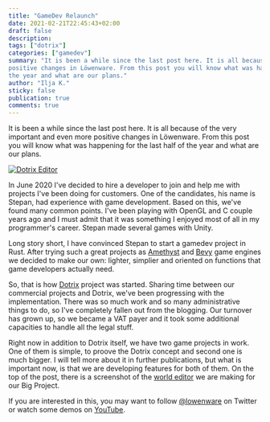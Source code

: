 ```yaml
---
title: "GameDev Relaunch"
date: 2021-02-21T22:45:43+02:00
draft: false
description:
tags: ["dotrix"]
categories: ["gamedev"]
summary: "It is been a while since the last post here. It is all because of the very important and even more
positive changes in Löwenware. From this post you will know what was happening for the last half of
the year and what are our plans."
author: "Ilja K."
sticky: false
publication: true
comments: true
---
```


It is been a while since the last post here. It is all because of the very important and even more
positive changes in Löwenware. From this post you will know what was happening for the last half of
the year and what are our plans.

[![Dotrix Editor](/dotrix/editor-screenshot.png)](/blog/gamedev/gamedev-relaunch/)

<!--more-->

In June 2020 I've decided to hire a developer to join and help me with projects I've been doing for
customers. One of the candidates, his name is Stepan, had experience with game development. Based
on this, we've found many common points. I've been playing with OpenGL and C couple years ago and
I must admit that it was something I enjoyed most of all in my programmer's career. Stepan made
several games with Unity.

Long story short, I have convinced Stepan to start a gamedev project in Rust. After trying such a
great projects as [Amethyst](https://amethyst.rs) and [Bevy](https://bevyengine.org/) game engines
we decided to make our own: lighter, simplier and oriented on functions that game developers
actually need.

So, that is how [Dotrix](http://dotrix.rs) project was started. Sharing time between our commercial
projects and Dotrix, we've been progressing with the implementation. There was so much work and
so many administrative things to do, so I've completely fallen out from the blogging. Our
turnover has grown up, so we became a VAT payer and it took some additional capacities to handle
all the legal stuff.

Right now in addition to Dotrix itself, we have two game projects in work. One of them is simple,
to proove the Dotrix concept
and second one is much bigger. I will tell more about it in further publications, but what is
important now, is that we are developing features for both of them. On the top of the post, there
is a screenshot of the [world editor](https://github.com/lowenware/dotrix-editor) we are making
for our Big Project.

If you are interested in this, you may want to follow [@lowenware](https://twitter.com/lowenware)
on Twitter or watch some demos on [YouTube](https://www.youtube.com/channel/UCdriNXRizbBFQhqZefaw44A).
